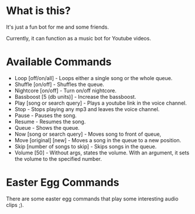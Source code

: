 # What is this?

It's just a fun bot for me and some friends.

Currently, it can function as a music bot for Youtube videos.

# Available Commands
- Loop [off/on/all] - Loops either a single song or the whole queue.
- Shuffle [on/off] - Shuffles the queue.
- Nightcore [on/off] - Turn on/off nightcore.
- Bassboost [5 (db units)] - Increase the bassboost.
- Play [song or search query] - Plays a youtube link in the voice channel.
- Stop - Stops playing any mp3 and leaves the voice channel.
- Pause - Pauses the song.
- Resume - Resumes the song.
- Queue - Shows the queue.
- Now [song or search query] - Moves song to front of queue,
- Move [original] [new] - Moves a song in the queue to a new position.
- Skip [number of songs to skip] - Skips songs in the queue.
- Volume [50] - Without args, states the volume. With an argument, it sets the volume to the specified number.

# Easter Egg Commands

There are some easter egg commands that play some interesting audio clips ;).
